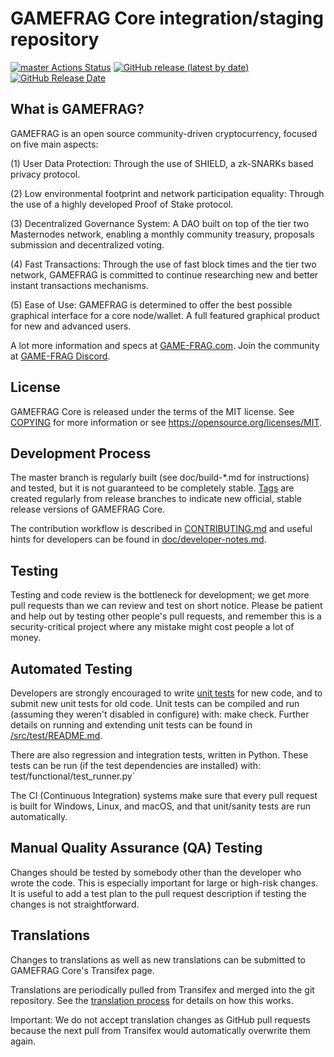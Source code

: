GAMEFRAG Core integration/staging repository
=====================================

[![master Actions Status](https://github.com/Game-Frag/game-frag-coin/workflows/CI%20Actions%20for%20GAMEFRAG/badge.svg)](https://github.com/Game-Frag/game-frag-coin/actions)
[![GitHub release (latest by date)](https://img.shields.io/github/v/release/GAMEFRAG-Project/gamefrag?color=%235c4b7d&cacheSeconds=3600)](https://github.com/Game-Frag/game-frag-coin/releases)
[![GitHub Release Date](https://img.shields.io/github/release-date/GAMEFRAG-Project/gamefrag?color=%235c4b7d&cacheSeconds=3600)](https://github.com/Game-Frag/game-frag-coin/releases)

## What is GAMEFRAG?

GAMEFRAG is an open source community-driven cryptocurrency, focused on five main aspects:

(1) User Data Protection: Through the use of SHIELD, a zk-SNARKs based privacy protocol.

(2) Low environmental footprint and network participation equality: Through the use of a highly developed Proof of Stake protocol.

(3) Decentralized Governance System: A DAO built on top of the tier two Masternodes network, enabling a monthly community treasury, proposals submission and decentralized voting.

(4) Fast Transactions: Through the use of fast block times and the tier two network, GAMEFRAG is committed to continue researching new and better instant transactions mechanisms.

(5) Ease of Use: GAMEFRAG is determined to offer the best possible graphical interface for a core node/wallet. A full featured graphical product for new and advanced users.

A lot more information and specs at [GAME-FRAG.com](https://www.game-frag.com/). Join the community at [GAME-FRAG Discord](https://discord.game-frag.com).

## License
GAMEFRAG Core is released under the terms of the MIT license. See [COPYING](https://github.com/Game-Frag/game-frag-coin/blob/master/COPYING) for more information or see https://opensource.org/licenses/MIT.

## Development Process

The master branch is regularly built (see doc/build-*.md for instructions) and tested, but it is not guaranteed to be completely stable. [Tags](https://github.com/Game-Frag/game-frag-coin/tags) are created regularly from release branches to indicate new official, stable release versions of GAMEFRAG Core.

The contribution workflow is described in [CONTRIBUTING.md](https://github.com/Game-Frag/game-frag-coin/blob/master/CONTRIBUTING.md) and useful hints for developers can be found in [doc/developer-notes.md](https://github.com/Game-Frag/game-frag-coin/blob/master/doc/developer-notes.md).

## Testing

Testing and code review is the bottleneck for development; we get more pull requests than we can review and test on short notice. Please be patient and help out by testing other people's pull requests, and remember this is a security-critical project where any mistake might cost people a lot of money.

## Automated Testing

Developers are strongly encouraged to write [unit tests](https://github.com/Game-Frag/game-frag-coin/blob/master/src/test/README.md) for new code, and to submit new unit tests for old code. Unit tests can be compiled and run (assuming they weren't disabled in configure) with: make check. Further details on running and extending unit tests can be found in [/src/test/README.md](https://github.com/Game-Frag/game-frag-coin/blob/master/src/test/README.md).

There are also regression and integration tests, written in Python. These tests can be run (if the test dependencies are installed) with: test/functional/test_runner.py`

The CI (Continuous Integration) systems make sure that every pull request is built for Windows, Linux, and macOS, and that unit/sanity tests are run automatically.

## Manual Quality Assurance (QA) Testing

Changes should be tested by somebody other than the developer who wrote the code. This is especially important for large or high-risk changes. It is useful to add a test plan to the pull request description if testing the changes is not straightforward.

## Translations

Changes to translations as well as new translations can be submitted to GAMEFRAG Core's Transifex page.

Translations are periodically pulled from Transifex and merged into the git repository. See the [translation process](https://github.com/Game-Frag/game-frag-coin/blob/master/doc/translation_process.md) for details on how this works.

Important: We do not accept translation changes as GitHub pull requests because the next pull from Transifex would automatically overwrite them again.
